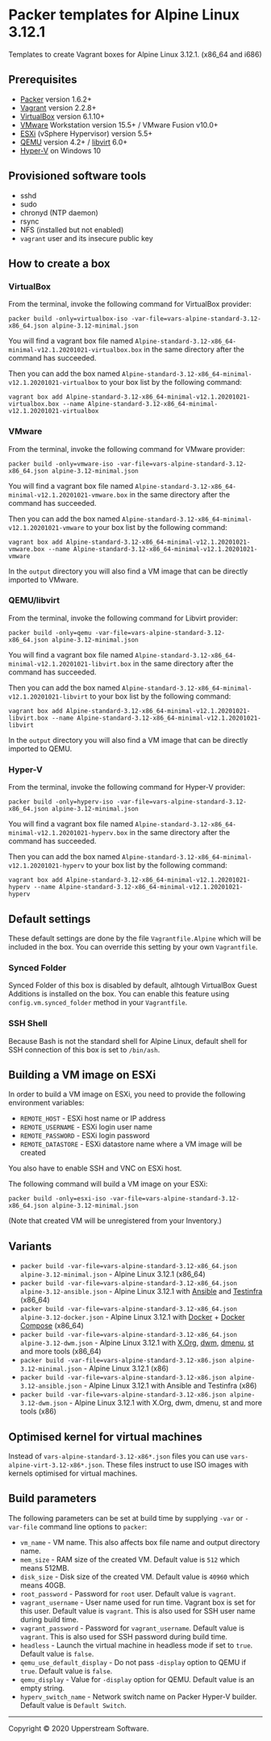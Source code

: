# Packer templates for Alpine Linux 3.12.1

Templates to create Vagrant boxes for Alpine Linux 3.12.1. (x86_64 and
i686)

## Prerequisites

* [Packer][] version 1.6.2+
* [Vagrant][] version 2.2.8+
* [VirtualBox][] version 6.1.10+
* [VMware][] Workstation version 15.5+ / VMware Fusion v10.0+
* [ESXi][] (vSphere Hypervisor) version 5.5+
* [QEMU][] version 4.2+ / [libvirt][] 6.0+
* [Hyper-V][] on Windows 10

[ESXi]: http://www.vmware.com/products/vsphere-hypervisor
  "Free VMware vSphere Hypervisor, Free Virtualization (ESXi)"
[Hyper-V]: https://docs.microsoft.com/en-us/virtualization/hyper-v-on-windows/about/
    "Introduction to Hyper-V on Windows 10 | Microsoft Docs"
[libvirt]: https://libvirt.org/
  "libvirt: The virtualization API"
[Packer]: https://www.packer.io/
  "Packer by HashiCorp"
[QEMU]: https://www.qemu.org/
  "QEMU"
[Vagrant]: https://www.vagrantup.com/
  "Vagrant"
[VirtualBox]: https://www.virtualbox.org/
  "Oracle VM VirtualBox"
[VMware]: http://www.vmware.com/
  "VMware Virtualization for Desktop &amp; Server, Application, Public &amp; Hybrid Clouds"

## Provisioned software tools

* sshd
* sudo
* chronyd (NTP daemon)
* rsync
* NFS (installed but not enabled)
* `vagrant` user and its insecure public key

## How to create a box

### VirtualBox

From the terminal, invoke the following command for VirtualBox provider:

    packer build -only=virtualbox-iso -var-file=vars-alpine-standard-3.12-x86_64.json alpine-3.12-minimal.json

You will find a vagrant box file named `Alpine-standard-3.12-x86_64-minimal-v12.1.20201021-virtualbox.box`
in the same directory after the command has succeeded.

Then you can add the box named `Alpine-standard-3.12-x86_64-minimal-v12.1.20201021-virtualbox`
to your box list by the following command:

    vagrant box add Alpine-standard-3.12-x86_64-minimal-v12.1.20201021-virtualbox.box --name Alpine-standard-3.12-x86_64-minimal-v12.1.20201021-virtualbox

### VMware

From the terminal, invoke the following command for VMware provider:

    packer build -only=vmware-iso -var-file=vars-alpine-standard-3.12-x86_64.json alpine-3.12-minimal.json

You will find a vagrant box file named `Alpine-standard-3.12-x86_64-minimal-v12.1.20201021-vmware.box`
in the same directory after the command has succeeded.

Then you can add the box named `Alpine-standard-3.12-x86_64-minimal-v12.1.20201021-vmware`
to your box list by the following command:

    vagrant box add Alpine-standard-3.12-x86_64-minimal-v12.1.20201021-vmware.box --name Alpine-standard-3.12-x86_64-minimal-v12.1.20201021-vmware

In the `output` directory you will also find a VM image that can be
directly imported to VMware.

### QEMU/libvirt

From the terminal, invoke the following command for Libvirt provider:

    packer build -only=qemu -var-file=vars-alpine-standard-3.12-x86_64.json alpine-3.12-minimal.json

You will find a vagrant box file named `Alpine-standard-3.12-x86_64-minimal-v12.1.20201021-libvirt.box`
in the same directory after the command has succeeded.

Then you can add the box named `Alpine-standard-3.12-x86_64-minimal-v12.1.20201021-libvirt`
to your box list by the following command:

    vagrant box add Alpine-standard-3.12-x86_64-minimal-v12.1.20201021-libvirt.box --name Alpine-standard-3.12-x86_64-minimal-v12.1.20201021-libvirt

In the `output` directory you will also find a VM image that can be
directly imported to QEMU.

### Hyper-V

From the terminal, invoke the following command for Hyper-V provider:

    packer build -only=hyperv-iso -var-file=vars-alpine-standard-3.12-x86_64.json alpine-3.12-minimal.json

You will find a vagrant box file named `Alpine-standard-3.12-x86_64-minimal-v12.1.20201021-hyperv.box`
in the same directory after the command has succeeded.

Then you can add the box named `Alpine-standard-3.12-x86_64-minimal-v12.1.20201021-hyperv`
to your box list by the following command:

    vagrant box add Alpine-standard-3.12-x86_64-minimal-v12.1.20201021-hyperv --name Alpine-standard-3.12-x86_64-minimal-v12.1.20201021-hyperv

## Default settings

These default settings are done by the file `Vagrantfile.Alpine` which
will be included in the box.  You can override this setting by your
own `Vagrantfile`.

### Synced Folder

Synced Folder of this box is disabled by default, alhtough VirtualBox
Guest Additions is installed on the box.  You can enable this feature
using `config.vm.synced_folder` method in your `Vagrantfile`.

### SSH Shell

Because Bash is not the standard shell for Alpine Linux, default shell
for SSH connection of this box is set to `/bin/ash`.

## Building a VM image on ESXi

In order to build a VM image on ESXi, you need to provide the following
environment variables:

* `REMOTE_HOST` - ESXi host name or IP address
* `REMOTE_USERNAME` - ESXi login user name
* `REMOTE_PASSWORD` - ESXi login password
* `REMOTE_DATASTORE` - ESXi datastore name where a VM image will be
  created

You also have to enable SSH and VNC on ESXi host.

The following command will build a VM image on your ESXi:

    packer build -only=esxi-iso -var-file=vars-alpine-standard-3.12-x86_64.json alpine-3.12-minimal.json

(Note that created VM will be unregistered from your Inventory.)

## Variants

* `packer build -var-file=vars-alpine-standard-3.12-x86_64.json alpine-3.12-minimal.json` - Alpine Linux 3.12.1 (x86_64)
* `packer build -var-file=vars-alpine-standard-3.12-x86_64.json alpine-3.12-ansible.json` - Alpine Linux 3.12.1 with [Ansible] and [Testinfra] (x86_64)
* `packer build -var-file=vars-alpine-standard-3.12-x86_64.json alpine-3.12-docker.json` - Alpine Linux 3.12.1 with [Docker] + [Docker Compose] (x86_64)
* `packer build -var-file=vars-alpine-standard-3.12-x86_64.json alpine-3.12-dwm.json` - Alpine Linux 3.12.1 with [X.Org], [dwm], [dmenu], [st] and more tools (x86_64)
* `packer build -var-file=vars-alpine-standard-3.12-x86.json alpine-3.12-minimal.json` - Alpine Linux 3.12.1 (x86)
* `packer build -var-file=vars-alpine-standard-3.12-x86.json alpine-3.12-ansible.json` - Alpine Linux 3.12.1 with Ansible and Testinfra (x86)
* `packer build -var-file=vars-alpine-standard-3.12-x86.json alpine-3.12-dwm.json` - Alpine Linux 3.12.1 with X.Org, dwm, dmenu, st and more tools (x86)

[Ansible]: https://www.ansible.com/
  "Ansible is Simple IT Automation"
[Ansible Lint]: https://docs.ansible.com/ansible-lint/
  "Ansible Lint Documentation &mdash; Ansible Documentation"
[dmenu]: http://tools.suckless.org/dmenu/
  "dmenu | suckless.org tools"
[Docker]: https://www.docker.com/
  "Docker - Build, Ship and Run Any App, Anywhere"
[Docker Compose]: https://docs.docker.com/compose/
  "Docker Compose - Docker Documentation"
[dwm]: http://dwm.suckless.org/
  "suckless.org dwm - dynamic window manager"
[st]: http://st.suckless.org/
  "suckless.org st - simple terminal"
[Testinfra]: https://testinfra.readthedocs.io/en/latest/
  "Testinfra test your infrastructure &#8212; testinfra 3.4.1.dev0+gd7a7512.d20200105 documentation"
[X.Org]: https://www.x.org/wiki/
  "X.Org"

## Optimised kernel for virtual machines

Instead of `vars-alpine-standard-3.12-x86*.json` files you can use
`vars-alpine-virt-3.12-x86*.json`.  These files instruct to use ISO
images with kernels optimised for virtual machines.

## Build parameters

The following parameters can be set at build time by supplying `-var`
or `-var-file` command line options to `packer`:

* `vm_name` - VM name.  This also affects box file name and output
  directory name.
* `mem_size` - RAM size of the created VM.  Default value is `512`
  which means 512MB.
* `disk_size` - Disk size of the created VM.  Default value is `40960`
  which means 40GB.
* `root_password` - Password for `root` user.  Default value is
  `vagrant`.
* `vagrant_username` - User name used for run time.  Vagrant box is set
  for this user.  Default value is `vagrant`.  This is also used for
  SSH user name during build time.
* `vagrant_password` - Password for `vagrant_username`.  Default value
  is `vagrant`.  This is also used for SSH password during build time.
* `headless` - Launch the virtual machine in headless mode if set to
  `true`.  Default value is `false`.
* `qemu_use_default_display` - Do not pass `-display` option to QEMU if
  `true`.  Default value is `false`.
* `qemu_display` - Value for `-display` option for QEMU.  Default value
  is an empty string.
* `hyperv_switch_name` - Network switch name on Packer Hyper-V builder.
  Default value is `Default Switch`.

- - -

Copyright &copy; 2020 Upperstream Software.
